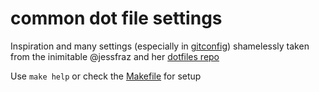 # common dot file settings

Inspiration and many settings (especially in [gitconfig](git/gitconfig)) shamelessly taken from
the inimitable @jessfraz and her [dotfiles repo](https://github.com/jessfraz/dotfiles)

Use `make help` or check the [Makefile](Makefile) for setup
